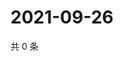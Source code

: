 # 2021-09-26

共 0 条

<!-- BEGIN -->
<!-- 最后更新时间 Sun Sep 26 2021 06:13:58 GMT+0800 (China Standard Time) -->

<!-- END -->

